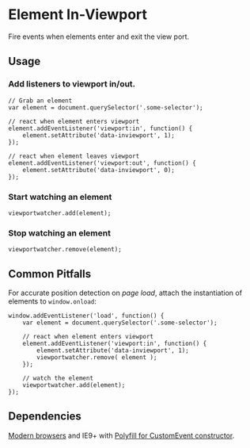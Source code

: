 # Element In-Viewport

Fire events when elements enter and exit the view port.


## Usage


### Add listeners to viewport in/out.

```
// Grab an element
var element = document.querySelector('.some-selector');

// react when element enters viewport
element.addEventListener('viewport:in', function() {
    element.setAttribute('data-inviewport', 1);
});

// react when element leaves viewport
element.addEventListener('viewport:out', function() {
    element.setAttribute('data-inviewport', 0);
});
```

### Start watching an element

```
viewportwatcher.add(element);
```

### Stop watching an element

```
viewportwatcher.remove(element);

```


## Common Pitfalls

For accurate position detection on _page load_, attach the instantiation of elements to `window.onload`:


```
window.addEventListener('load', function() {
    var element = document.querySelector('.some-selector');

    // react when element enters viewport
    element.addEventListener('viewport:in', function() {
        element.setAttribute('data-inviewport', 1);
        viewportwatcher.remove( element );
    });

    // watch the element
    viewportwatcher.add(element);
});
```

## Dependencies

[Modern browsers](https://developer.mozilla.org/en-US/docs/Web/API/CustomEvent#Browser_compatibility) and IE9+ with [Polyfill for CustomEvent constructor](https://developer.mozilla.org/en-US/docs/Web/API/CustomEvent/CustomEvent#Polyfill).